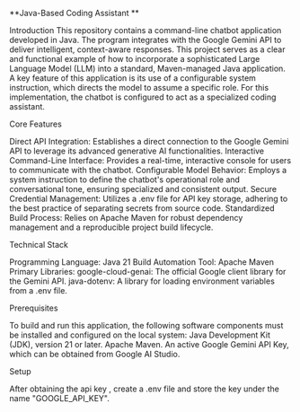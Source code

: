 **Java-Based Coding Assistant **

Introduction
This repository contains a command-line chatbot application developed in Java. The program integrates with the Google Gemini API to deliver intelligent, context-aware responses. This project serves as a clear and functional example of how to incorporate a sophisticated Large Language Model (LLM) into a standard, Maven-managed Java application.
A key feature of this application is its use of a configurable system instruction, which directs the model to assume a specific role. For this implementation, the chatbot is configured to act as a specialized coding assistant.

Core Features

Direct API Integration: Establishes a direct connection to the Google Gemini API to leverage its advanced generative AI functionalities.
Interactive Command-Line Interface: Provides a real-time, interactive console for users to communicate with the chatbot.
Configurable Model Behavior: Employs a system instruction to define the chatbot's operational role and conversational tone, ensuring specialized and consistent output.
Secure Credential Management: Utilizes a .env file for API key storage, adhering to the best practice of separating secrets from source code.
Standardized Build Process: Relies on Apache Maven for robust dependency management and a reproducible project build lifecycle.

Technical Stack

Programming Language: Java 21
Build Automation Tool: Apache Maven
Primary Libraries:
google-cloud-genai: The official Google client library for the Gemini API.
java-dotenv: A library for loading environment variables from a .env file.

Prerequisites

To build and run this application, the following software components must be installed and configured on the local system:
Java Development Kit (JDK), version 21 or later.
Apache Maven.
An active Google Gemini API Key, which can be obtained from Google AI Studio.

Setup

After obtaining the api key , create a .env file and store the key under the name "GOOGLE_API_KEY".
